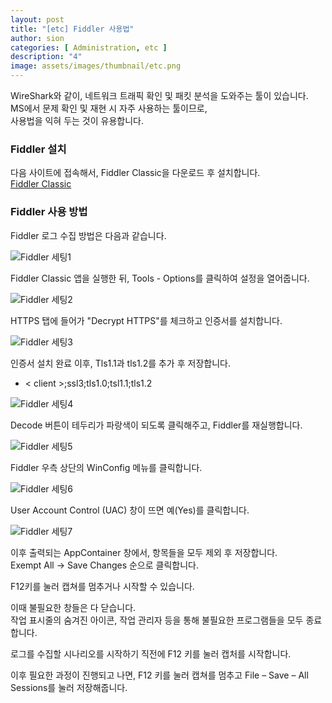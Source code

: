 ```yaml
---
layout: post
title: "[etc] Fiddler 사용법"
author: sion
categories: [ Administration, etc ]
description: "4"
image: assets/images/thumbnail/etc.png
---
```


WireShark와 같이, 네트워크 트래픽 확인 및 패킷 분석을 도와주는 툴이 있습니다.  
MS에서 문제 확인 및 재현 시 자주 사용하는 툴이므로,  
사용법을 익혀 두는 것이 유용합니다.  


### Fiddler 설치

다음 사이트에 접속해서, Fiddler Classic을 다운로드 후 설치합니다.  
[Fiddler Classic][1]  


### Fiddler 사용 방법

Fiddler 로그 수집 방법은 다음과 같습니다.

<img src="{{site.baseurl}}/assets/images/4/1.png" title="Fiddler 세팅1">

Fiddler Classic 앱을 실행한 뒤, Tools - Options를 클릭하여 설정을 열어줍니다.

 
<img src="{{site.baseurl}}/assets/images/4/2.png" title="Fiddler 세팅2">

HTTPS 탭에 들어가 "Decrypt HTTPS"를 체크하고 인증서를 설치합니다.


<img src="{{site.baseurl}}/assets/images/4/3.png" title="Fiddler 세팅3">

인증서 설치 완료 이후, Tls1.1과 tls1.2를 추가 후 저장합니다.  
- < client >;ssl3;tls1.0;tsl1.1;tls1.2


<img src="{{site.baseurl}}/assets/images/4/4.png" title="Fiddler 세팅4">

Decode 버튼이 테두리가 파랑색이 되도록 클릭해주고, Fiddler를 재실행합니다.


<img src="{{site.baseurl}}/assets/images/4/5.jpg" title="Fiddler 세팅5">	 

Fiddler 우측 상단의 WinConfig 메뉴를 클릭합니다.

	 
<img src="{{site.baseurl}}/assets/images/4/6.jpg" title="Fiddler 세팅6">

User Account Control (UAC) 창이 뜨면 예(Yes)를 클릭합니다.
 
 
<img src="{{site.baseurl}}/assets/images/4/7.jpg" title="Fiddler 세팅7">

이후 출력되는 AppContainer 창에서, 항목들을 모두 제외 후 저장합니다.  
Exempt All -> Save Changes 순으로 클릭합니다.
	 
	
F12키를 눌러 캡쳐를 멈추거나 시작할 수 있습니다.  

이때 불필요한 창들은 다 닫습니다.  
작업 표시줄의 숨겨진 아이콘, 작업 관리자 등을 통해 불필요한 프로그램들을 모두 종료합니다.

로그를 수집할 시나리오를 시작하기 직전에 F12 키를 눌러 캡처를 시작합니다.  

이후 필요한 과정이 진행되고 나면, 
F12 키를 눌러 캡쳐를 멈추고 File – Save – All Sessions를 눌러 저장해줍니다.  





[1]: https://www.telerik.com/fiddler
